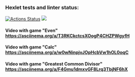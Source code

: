 ### Hexlet tests and linter status:
[![Actions Status](https://github.com/DanilCrazy99/fullstack-javascript-project-44/workflows/hexlet-check/badge.svg)](https://github.com/DanilCrazy99/fullstack-javascript-project-44/actions)
<a href="https://codeclimate.com/github/DanilCrazy99/fullstack-javascript-project-44/maintainability"><img src="https://api.codeclimate.com/v1/badges/909958f084b2dd127674/maintainability" /></a>

#### Video with game "Even" https://asciinema.org/a/T3RKCkctcsXOogP4CHZPWgyfH
#### Video with game "Calc" https://asciinema.org/a/w0wNinpjvJOpHcbVw1hOL0oqC
#### Video with game "Greatest Common Divisor" https://asciinema.org/a/F4Gmu1dmxvGF8Lrq3TbjNF6hX
